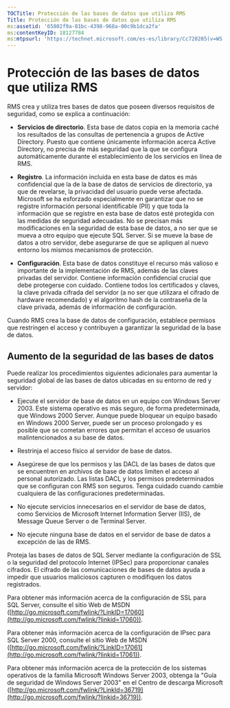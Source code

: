 ```yaml
---
TOCTitle: Protección de las bases de datos que utiliza RMS
Title: Protección de las bases de datos que utiliza RMS
ms:assetid: '65802f9a-81bc-4398-968a-00c9b1dca2fa'
ms:contentKeyID: 18127784
ms:mtpsurl: 'https://technet.microsoft.com/es-es/library/Cc720285(v=WS.10)'
---
```


Protección de las bases de datos que utiliza RMS
================================================

RMS crea y utiliza tres bases de datos que poseen diversos requisitos de seguridad, como se explica a continuación:

-   **Servicios de directorio**. Esta base de datos copia en la memoria caché los resultados de las consultas de pertenencia a grupos de Active Directory. Puesto que contiene únicamente información acerca Active Directory, no precisa de más seguridad que la que se configura automáticamente durante el establecimiento de los servicios en línea de RMS.

-   **Registro**. La información incluida en esta base de datos es más confidencial que la de la base de datos de servicios de directorio, ya que de revelarse, la privacidad del usuario puede verse afectada. Microsoft se ha esforzado especialmente en garantizar que no se registre información personal identificable (PII) y que toda la información que se registre en esta base de datos esté protegida con las medidas de seguridad adecuadas. No se precisan más modificaciones en la seguridad de esta base de datos, a no ser que se mueva a otro equipo que ejecute SQL Server. Si se mueve la base de datos a otro servidor, debe asegurarse de que se apliquen al nuevo entorno los mismos mecanismos de protección.

-   **Configuración**. Esta base de datos constituye el recurso más valioso e importante de la implementación de RMS, además de las claves privadas del servidor. Contiene información confidencial crucial que debe protegerse con cuidado. Contiene todos los certificados y claves, la clave privada cifrada del servidor (a no ser que utilizara el cifrado de hardware recomendado) y el algoritmo hash de la contraseña de la clave privada, además de información de configuración.

Cuando RMS crea la base de datos de configuración, establece permisos que restringen el acceso y contribuyen a garantizar la seguridad de la base de datos.

Aumento de la seguridad de las bases de datos
---------------------------------------------

Puede realizar los procedimientos siguientes adicionales para aumentar la seguridad global de las bases de datos ubicadas en su entorno de red y servidor:

-   Ejecute el servidor de base de datos en un equipo con Windows Server 2003. Este sistema operativo es más seguro, de forma predeterminada, que Windows 2000 Server. Aunque puede bloquear un equipo basado en Windows 2000 Server, puede ser un proceso prolongado y es posible que se cometan errores que permitan el acceso de usuarios malintencionados a su base de datos.

-   Restrinja el acceso físico al servidor de base de datos.

-   Asegúrese de que los permisos y las DACL de las bases de datos que se encuentren en archivos de base de datos limiten el acceso al personal autorizado. Las listas DACL y los permisos predeterminados que se configuran con RMS son seguros. Tenga cuidado cuando cambie cualquiera de las configuraciones predeterminadas.

-   No ejecute servicios innecesarios en el servidor de base de datos, como Servicios de Microsoft Internet Information Server (IIS), de Message Queue Server o de Terminal Server.

-   No ejecute ninguna base de datos en el servidor de base de datos a excepción de las de RMS.

Proteja las bases de datos de SQL Server mediante la configuración de SSL o la seguridad del protocolo Internet (IPSec) para proporcionar canales cifrados. El cifrado de las comunicaciones de bases de datos ayuda a impedir que usuarios maliciosos capturen o modifiquen los datos registrados.

Para obtener más información acerca de la configuración de SSL para SQL Server, consulte el sitio Web de MSDN ([http://go.microsoft.com/fwlink/?LinkID=17060](http://go.microsoft.com/fwlink/?linkid=17060)).

Para obtener más información acerca de la configuración de IPsec para SQL Server 2000, consulte el sitio Web de MSDN ([http://go.microsoft.com/fwlink/?LinkID=17061](http://go.microsoft.com/fwlink/?linkid=17061)).

Para obtener más información acerca de la protección de los sistemas operativos de la familia Microsoft Windows Server 2003, obtenga la "Guía de seguridad de Windows Server 2003" en el Centro de descarga Microsoft ([http://go.microsoft.com/fwlink/?LinkId=36719](http://go.microsoft.com/fwlink/?linkid=36719)).